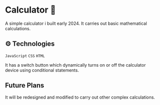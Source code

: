 # Calculator 📲

A simple calculator i built early 2024. 
It carries out basic mathematical calculations. 

## ⚙️ Technologies

`JavaScript`
`CSS`
`HTML`

It has a switch button which dynamically turns on or off the calculator device using conditional statements.

## Future Plans

It will be redesigned and modified to carry out other complex calculations.
